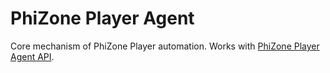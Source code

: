 # PhiZone Player Agent

Core mechanism of PhiZone Player automation. Works with [PhiZone Player Agent API](https://github.com/PhiZone/player-agent-api).
